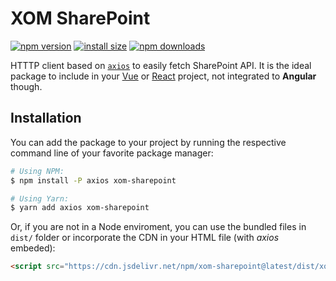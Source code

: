 # XOM SharePoint

[![npm version](https://img.shields.io/npm/v/xom-sharepoint.svg)](https://www.npmjs.org/package/xom-sharepoint)
[![install size](https://packagephobia.now.sh/badge?p=xom-sharepoint)](https://packagephobia.now.sh/result?p=xom-sharepoint)
[![npm downloads](https://img.shields.io/npm/dm/xom-sharepoint.svg)](http://npm-stat.com/charts.html?package=xom-sharepoint)

HTTTP client based on [`axios`](https://github.com/axios/axios) to easily fetch SharePoint API. It is the ideal package to include in your [Vue](https://vuejs.org/) or [React](https://reactjs.org/) project, not integrated to **Angular** though.

## Installation

You can add the package to your project by running the respective command line of your favorite package manager:

```bash
# Using NPM:
$ npm install -P axios xom-sharepoint

# Using Yarn:
$ yarn add axios xom-sharepoint
```

Or, if you are not in a Node enviroment, you can use the bundled files in `dist/` folder or incorporate the CDN in your HTML file (with *axios* embeded):

```html
<script src="https://cdn.jsdelivr.net/npm/xom-sharepoint@latest/dist/xom-sharepoint.min.js"></script>
```

<!--
======================================================
  Support Documentation:
======================================================

https://docs.microsoft.com/en-us/sharepoint/dev/sp-add-ins/working-with-lists-and-list-items-with-rest

-->

